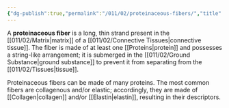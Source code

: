 ```yaml
---
{"dg-publish":true,"permalink":"/011/02/proteinaceous-fibers/","title":"Proteinaceous Fibers","tags":["BIOL422"],"created":"2024-09-26T13:45:04.123-07:00","updated":"2024-09-26T15:24:37.507-07:00"}
---
```


A **proteinaceous fiber** is a long, thin strand present in the [[011/02/Matrix\|matrix]] of a [[011/02/Connective Tissues\|connective tissue]]. The fiber is made of at least one [[Proteins\|protein]] and possesses a string-like arrangement; it is submerged in the [[011/02/Ground Substance\|ground substance]] to prevent it from separating from the [[011/02/Tissues\|tissue]].

Proteinaceous fibers can be made of many proteins. The most common fibers are collagenous and/or elastic; accordingly, they are made of [[Collagen\|collagen]] and/or [[Elastin\|elastin]], resulting in their descriptors.